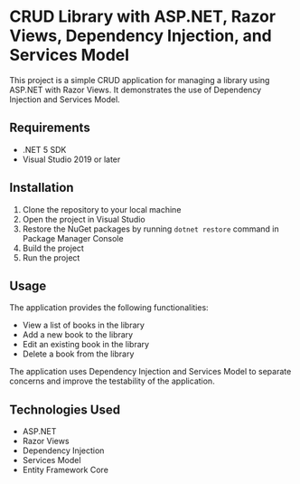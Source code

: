 # CRUD Library with ASP.NET, Razor Views, Dependency Injection, and Services Model

This project is a simple CRUD application for managing a library using ASP.NET with Razor Views. It demonstrates the use of Dependency Injection and Services Model.

## Requirements

- .NET 5 SDK
- Visual Studio 2019 or later

## Installation

1. Clone the repository to your local machine
2. Open the project in Visual Studio
3. Restore the NuGet packages by running `dotnet restore` command in Package Manager Console
4. Build the project
5. Run the project

## Usage

The application provides the following functionalities:

- View a list of books in the library
- Add a new book to the library
- Edit an existing book in the library
- Delete a book from the library

The application uses Dependency Injection and Services Model to separate concerns and improve the testability of the application.

## Technologies Used

- ASP.NET
- Razor Views
- Dependency Injection
- Services Model
- Entity Framework Core
